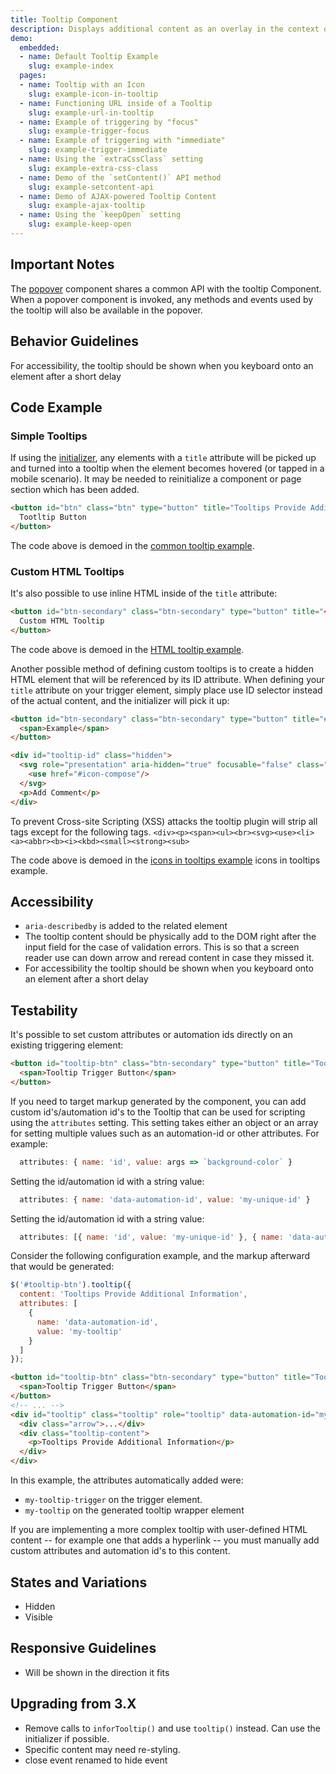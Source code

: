 ```yaml
---
title: Tooltip Component
description: Displays additional content as an overlay in the context of a component. A user can prompt the content to display via proximity or direct interaction. Best when a component lacks clarity and requires additional instruction or information.
demo:
  embedded:
  - name: Default Tooltip Example
    slug: example-index
  pages:
  - name: Tooltip with an Icon
    slug: example-icon-in-tooltip
  - name: Functioning URL inside of a Tooltip
    slug: example-url-in-tooltip
  - name: Example of triggering by "focus"
    slug: example-trigger-focus
  - name: Example of triggering with "immediate"
    slug: example-trigger-immediate
  - name: Using the `extraCssClass` setting
    slug: example-extra-css-class
  - name: Demo of the `setContent()` API method
    slug: example-setcontent-api
  - name: Demo of AJAX-powered Tooltip Content
    slug: example-ajax-tooltip
  - name: Using the `keepOpen` setting
    slug: example-keep-open
---
```


## Important Notes

The [popover](../popover/readme.md) component shares a common API with the tooltip Component.  When a popover component is invoked, any methods and events used by the tooltip will also be available in the popover.

## Behavior Guidelines

For accessibility, the tooltip should be shown when you keyboard onto an element after a short delay

## Code Example

### Simple Tooltips

If using the [initializer](../../behaviors/initialize/readme.md), any elements with a `title` attribute will be picked up and turned into a tooltip when the element becomes hovered (or tapped in a mobile scenario). It may be needed to reinitialize a component or page section which has been added.

```html
<button id="btn" class="btn" type="button" title="Tooltips Provide Additional Information">
  Tootltip Button
</button>
```

The code above is demoed in the [common tooltip example](../../../app/views/components/tooltip/example-index.html).

### Custom HTML Tooltips

It's also possible to use inline HTML inside of the `title` attribute:

```html
<button id="btn-secondary" class="btn-secondary" type="button" title="<span style='text-align: right; display: inline-block;'><b style='line-height: 1.7em;'>Connected order</b><br>Tooltips Provide <br> <span style="color: #AFDC91;">Additional Information</span>.</span>">
  Custom HTML Tooltip
</button>
```

The code above is demoed in the [HTML tooltip example](../../../app/views/components/tooltip/example-html-tooltip.html).

Another possible method of defining custom tooltips is to create a hidden HTML element that will be referenced by its ID attribute.  When defining your `title` attribute on your trigger element, simply place use ID selector instead of the actual content, and the initializer will pick it up:

```html
<button id="btn-secondary" class="btn-secondary" type="button" title="#tooltip-id">
  <span>Example</span>
</button>

<div id="tooltip-id" class="hidden">
  <svg role="presentation" aria-hidden="true" focusable="false" class="icon">
    <use href="#icon-compose"/>
  </svg>
  <p>Add Comment</p>
</div>
```

To prevent Cross-site Scripting (XSS) attacks the tooltip plugin will strip all tags except for the following tags. `<div><p><span><ul><br><svg><use><li><a><abbr><b><i><kbd><small><strong><sub>`

The code above is demoed in the [icons in tooltips example](../../../app/views/components/tooltip/example-icon-in-tooltip.html) icons in tooltips example</a>.

## Accessibility

- `aria-describedby` is added to the related element
- The tooltip content should be physically add to the DOM right after the input field for the case of validation errors. This is so that a screen reader use can down arrow and reread content in case they missed it.
- For accessibility the tooltip should be shown when you keyboard onto an element after a short delay

## Testability

It's possible to set custom attributes or automation ids directly on an existing triggering element:

```html
<button id="tooltip-btn" class="btn-secondary" type="button" title="Tooltips Provide Additional Information" data-automation-id="my-tooltip-trigger">
  <span>Tooltip Trigger Button</span>
</button>
```

If you need to target markup generated by the component, you can add custom id's/automation id's to the Tooltip that can be used for scripting using the `attributes` setting. This setting takes either an object or an array for setting multiple values such as an automation-id or other attributes. For example:

```js
  attributes: { name: 'id', value: args => `background-color` }
```

Setting the id/automation id with a string value:

```js
  attributes: { name: 'data-automation-id', value: 'my-unique-id' }
```

Setting the id/automation id with a string value:

```js
  attributes: [{ name: 'id', value: 'my-unique-id' }, { name: 'data-automation-id', value: 'my-unique-id' }]
```

Consider the following configuration example, and the markup afterward that would be generated:

```js
$('#tooltip-btn').tooltip({
  content: 'Tooltips Provide Additional Information',
  attributes: [
    {
      name: 'data-automation-id',
      value: 'my-tooltip'
    }
  ]
});
```

```html
<button id="tooltip-btn" class="btn-secondary" type="button" title="Tooltips Provide Additional Information" data-automation-id="my-tooltip-trigger">
  <span>Tooltip Trigger Button</span>
</button>
<!-- ... -->
<div id="tooltip" class="tooltip" role="tooltip" data-automation-id="my-tooltip">
  <div class="arrow">...</div>
  <div class="tooltip-content">
    <p>Tooltips Provide Additional Information</p>
  </div>
</div>
```

In this example, the attributes automatically added were:

- `my-tooltip-trigger` on the trigger element.
- `my-tooltip` on the generated tooltip wrapper element

If you are implementing a more complex tooltip with user-defined HTML content -- for example one that adds a hyperlink -- you must manually add custom attributes and automation id's to this content.

## States and Variations

- Hidden
- Visible

## Responsive Guidelines

- Will be shown in the direction it fits

## Upgrading from 3.X

- Remove calls to `inforTooltip()` and use `tooltip()` instead. Can use the initializer if possible.
- Specific content may need re-styling.
- close event renamed to hide event
